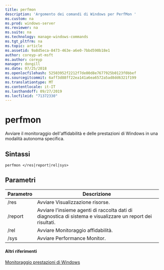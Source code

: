 ```yaml
---
title: perfmon
description: 'Argomento dei comandi di Windows per PerfMon '
ms.custom: na
ms.prod: windows-server
ms.reviewer: na
ms.suite: na
ms.technology: manage-windows-commands
ms.tgt_pltfrm: na
ms.topic: article
ms.assetid: 9a8d5eca-8473-463e-a6e0-7bbd590b18e1
author: coreyp-at-msft
ms.author: coreyp
manager: dongill
ms.date: 07/25/2018
ms.openlocfilehash: 52503952f2212f7de00d8e7677925b0123f0bbef
ms.sourcegitcommit: 6aff3d88ff22ea141a6ea6572a5ad8dd6321f199
ms.translationtype: MT
ms.contentlocale: it-IT
ms.lasthandoff: 09/27/2019
ms.locfileid: "71372330"
---
```

# <a name="perfmon"></a>perfmon

Avviare il monitoraggio dell'affidabilità e delle prestazioni di Windows in una modalità autonoma specifica.

## <a name="syntax"></a>Sintassi

```
perfmon </res|report|rel|sys>
```

## <a name="parameters"></a>Parametri

|Parametro|Descrizione|
|---------|-----------|
|/res|Avviare Visualizzazione risorse.|
|/report|Avviare l'insieme agenti di raccolta dati di diagnostica di sistema e visualizzare un report dei risultati.|
|/rel|Avviare Monitoraggio affidabilità.|
|/sys|Avviare Performance Monitor.|

#### <a name="additional-references"></a>Altri riferimenti

[Monitoraggio prestazioni di Windows](https://docs.microsoft.com/previous-versions/windows/it-pro/windows-server-2008-R2-and-2008/cc749154(v%3dws.11))
